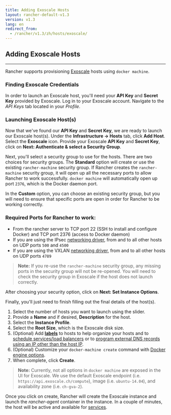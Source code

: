 ```yaml
---
title: Adding Exoscale Hosts
layout: rancher-default-v1.3
version: v1.3
lang: en
redirect_from:
  - /rancher/v1.3/zh/hosts/exoscale/
---
```


## Adding Exoscale Hosts
---

Rancher supports provisioning [Exoscale](https://www.exoscale.ch/) hosts using `docker machine`.

### Finding Exoscale Credentials

In order to launch an Exoscale host, you'll need your **API Key** and **Secret Key** provided by Exoscale. Log in to your Exoscale account. Navigate to the _API Keys_ tab located in your _Profile_.  

### Launching Exoscale Host(s)

Now that we've found our **API Key** and **Secret Key**, we are ready to launch our Exoscale host(s). Under the **Infrastructure -> Hosts** tab, click **Add Host**. Select the **Exoscale** icon. Provide your Exoscale **API Key** and **Secret Key**, click on **Next: Authenticate & select a Security Group**.

Next, you'll select a security group to use for the hosts. There are two choices for security groups. The **Standard** option will create or use the existing `rancher-machine` security group. If Rancher creates the `rancher-machine` security group, it will open up all the necessary ports to allow Rancher to work successfully. `docker machine` will automatically open up port `2376`, which is the Docker daemon port.

In the **Custom** option, you can choose an existing security group, but you will need to ensure that specific ports are open in order for Rancher to be working correctly.

<a id="Ports"></a>

### Required Ports for Rancher to work:

* From the rancher server to TCP port 22 (SSH to install and configure Docker) and TCP port 2376 (access to Docker daemon)
* If you are using the IPsec [networking driver]({{site.baseurl}}/rancher/{{page.version}}/{{page.lang}}/rancher-services/networking/), from and to all other hosts on UDP ports `500` and `4500`
* If you are using the VXLAN [networking driver]({{site.baseurl}}/rancher/{{page.version}}/{{page.lang}}/rancher-services/networking/), from and to all other hosts on UDP ports `4789`

> **Note:** If you re-use the `rancher-machine` security group, any missing ports in the security group will not be re-opened. You will need to check the security group in Exoscale if the host does not launch correctly.

After choosing your security option, click on **Next: Set Instance Options**.

Finally, you'll just need to finish filling out the final details of the host(s).

1. Select the number of hosts you want to launch using the slider.
2. Provide a **Name** and if desired, **Description** for the host.
3. Select the **Instance Profile**.
4. Select the **Root Size**, which is the Exoscale disk size.
5. (Optional) Add **[labels]({{site.baseurl}}/rancher/{{page.version}}/{{page.lang}}/hosts/#labels)** to hosts to help organize your hosts and to [schedule services/load balancers]({{site.baseurl}}/rancher/{{page.version}}/{{page.lang}}/cattle/scheduling/) or to [program external DNS records using an IP other than the host IP]({{site.baseurl}}/rancher/{{page.version}}/{{page.lang}}/cattle/external-dns-service/#using-a-specific-ip-for-external-dns).
6. (Optional) Customize your `docker-machine create` command with [Docker engine options](https://docs.docker.com/machine/reference/create/#specifying-configuration-options-for-the-created-docker-engine).
7. When complete, click **Create**.

> **Note:** Currently, not all options in `docker machine` are exposed in the UI for Exoscale. We use the default Exoscale endpoint (i.e. `https://api.exoscale.ch/compute`), image (i.e. `ubuntu-14.04`), and availability zone (i.e. `ch-gva-2`).

Once you click on create, Rancher will create the Exoscale instance and launch the _rancher-agent_ container in the instance. In a couple of minutes, the host will be active and available for [services]({{site.baseurl}}/rancher/{{page.version}}/{{page.lang}}/cattle/adding-services/).
